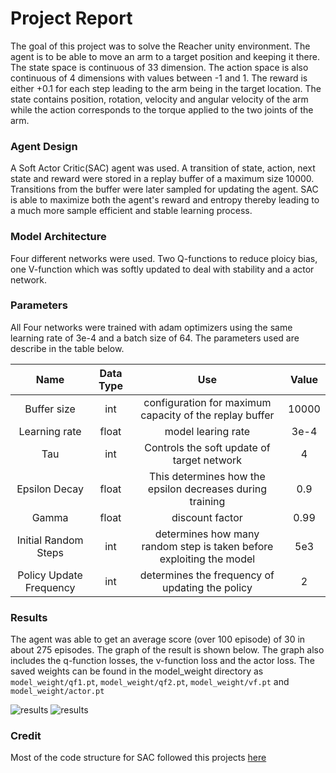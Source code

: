 # Project Report

The goal of this project was to solve the Reacher unity environment. The agent is to be able to move an arm to a target position and keeping it there. The state space is continuous of 33 dimension. The action space is also continuous of 4 dimensions with values between -1 and 1. The reward is either +0.1 for each step leading to the arm being in the target location. The state contains position, rotation, velocity and angular velocity of the arm while the action corresponds to the torque applied to the two joints of the arm.  

### Agent Design

A Soft Actor Critic(SAC) agent was used. A transition of state, action, next state and reward were stored in a replay buffer of a maximum size 10000. Transitions from the buffer were later sampled for updating the agent. SAC is able to maximize both the agent's reward and entropy thereby leading to a much more sample efficient and stable learning process. 

### Model Architecture

Four different networks were used. Two Q-functions to reduce ploicy bias, one V-function which was softly updated to deal with stability and a actor network.

### Parameters

All Four networks were trained with adam optimizers using the same learning rate of 3e-4 and a batch size of 64. The parameters used are describe in the table below. 

|  Name | Data Type  | Use  | Value |
|:------:|:-----------:|:-----:|:------:|
| Buffer size  |  int |  configuration for maximum capacity of the replay buffer |10000|
| Learning rate  | float  |  model learing rate | 3e-4|
|  Tau | int  | Controls the soft update of target network | 4|
| Epsilon Decay | float | This determines how the epsilon decreases during training| 0.9 |
| Gamma | float | discount factor | 0.99 |
|Initial Random Steps| int | determines how many random step is taken before exploiting the model |5e3 |
| Policy Update Frequency | int | determines the frequency of updating the policy | 2 |

### Results

The agent was able to get an average score (over 100 episode) of 30 in about 275 episodes. The graph of the result is shown below. The graph also includes the q-function losses, the v-function loss and the actor loss. The saved weights can be found in the model_weight directory as `model_weight/qf1.pt`,
`model_weight/qf2.pt`, `model_weight/vf.pt` and `model_weight/actor.pt`

![results](plots/sac_result.png)
![results](plots/sac_loss.png)

### Credit

Most of the code structure for SAC followed this projects [here](https://github.com/MrSyee/pg-is-all-you-need)